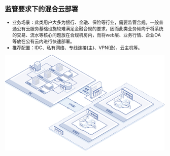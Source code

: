 ## **监管要求下的混合云部署**

- 业务场景：此类用户大多为银行、金融、保险等行业，需要监管合规。一般普通公有云服务基础设施较难满足金融合规的要求，因而此类业务倾向于将系统的交易、流水等核心问题放在合规机房内，而将web层、业务行情、企业OA等放在公有云内进行快速部署。
- 推荐配置：IDC、私有网络、专线连接(主)、VPN(备)、云主机等。

![](../../../../../image/Networking/Direct-Connect-Service/Application-Scenarios/Hybrid-Cloud-Deployments-Under-Regulatory-Requirements.png)
